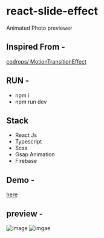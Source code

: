 # react-slide-effect
Animated Photo previewer

## Inspired From - 
[codrops/ MotionTransitionEffect](https://github.com/codrops/MotionTransitionEffect/)

## RUN - 
- npm i 
- npm run dev

## Stack
- React Js
- Typescript
- Scss
- Gsap Animation 
- Firebase

## Demo - 
[here](https://charlygraphy23.site)

## preview - 
![image](https://user-images.githubusercontent.com/46165735/209648281-681243d0-cd1e-4f1a-84a2-61ee8f15f1c8.png)
![imgae](https://github.com/Charlygraphy23/react-slide-effect/blob/master/src/assets/charlygraphy.gif?raw=true)

